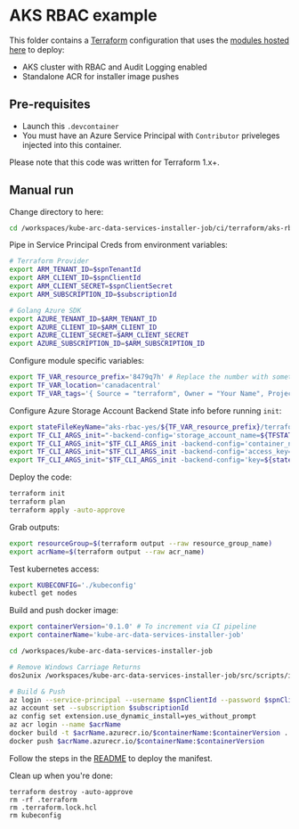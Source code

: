 # AKS RBAC example

This folder contains a [Terraform](https://www.terraform.io/) configuration that uses the [modules hosted here](https://github.com/KangarooKube/terraform-infrastructure-modules) to deploy:
 * AKS cluster with RBAC and Audit Logging enabled
 * Standalone ACR for installer image pushes

## Pre-requisites

* Launch this `.devcontainer`
* You must have an Azure Service Principal with `Contributor` priveleges injected into this container.

Please note that this code was written for Terraform 1.x+.

## Manual run

Change directory to here:
```bash
cd /workspaces/kube-arc-data-services-installer-job/ci/terraform/aks-rbac
```

Pipe in Service Principal Creds from environment variables:

```bash
# Terraform Provider
export ARM_TENANT_ID=$spnTenantId
export ARM_CLIENT_ID=$spnClientId
export ARM_CLIENT_SECRET=$spnClientSecret
export ARM_SUBSCRIPTION_ID=$subscriptionId

# Golang Azure SDK
export AZURE_TENANT_ID=$ARM_TENANT_ID
export AZURE_CLIENT_ID=$ARM_CLIENT_ID
export AZURE_CLIENT_SECRET=$ARM_CLIENT_SECRET
export AZURE_SUBSCRIPTION_ID=$ARM_SUBSCRIPTION_ID
```

Configure module specific variables:

```bash
export TF_VAR_resource_prefix='8479q7h' # Replace the number with something random!
export TF_VAR_location='canadacentral'
export TF_VAR_tags='{ Source = "terraform", Owner = "Your Name", Project = "Messing around with terraform manually" }'
```

Configure Azure Storage Account Backend State info before running `init`:

```bash
export stateFileKeyName="aks-rbac-yes/${TF_VAR_resource_prefix}/terraform.tfstate"
export TF_CLI_ARGS_init="-backend-config='storage_account_name=${TFSTATE_STORAGE_ACCOUNT_NAME}'"
export TF_CLI_ARGS_init="$TF_CLI_ARGS_init -backend-config='container_name=${TFSTATE_STORAGE_ACCOUNT_CONTAINER_NAME}'"
export TF_CLI_ARGS_init="$TF_CLI_ARGS_init -backend-config='access_key=${TFSTATE_STORAGE_ACCOUNT_KEY}'"
export TF_CLI_ARGS_init="$TF_CLI_ARGS_init -backend-config='key=${stateFileKeyName}'"
```

Deploy the code:

```bash
terraform init
terraform plan
terraform apply -auto-approve
```

Grab outputs:

```bash
export resourceGroup=$(terraform output --raw resource_group_name)
export acrName=$(terraform output --raw acr_name)
```

Test kubernetes access:

```bash
export KUBECONFIG='./kubeconfig'
kubectl get nodes
```

Build and push docker image:

```bash
export containerVersion='0.1.0' # To increment via CI pipeline
export containerName='kube-arc-data-services-installer-job'

cd /workspaces/kube-arc-data-services-installer-job

# Remove Windows Carriage Returns
dos2unix /workspaces/kube-arc-data-services-installer-job/src/scripts/install-arc-data-services.sh

# Build & Push
az login --service-principal --username $spnClientId --password $spnClientSecret --tenant $spnTenantId
az account set --subscription $subscriptionId
az config set extension.use_dynamic_install=yes_without_prompt
az acr login --name $acrName
docker build -t $acrName.azurecr.io/$containerName:$containerVersion .
docker push $acrName.azurecr.io/$containerName:$containerVersion
```

Follow the steps in the [README](../../../README.md#deploy-manifest) to deploy the manifest.

Clean up when you're done:

```
terraform destroy -auto-approve
rm -rf .terraform
rm .terraform.lock.hcl
rm kubeconfig
```
